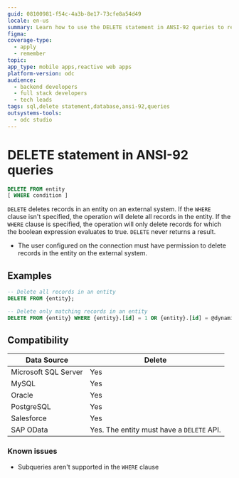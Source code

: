 ```yaml
---
guid: 08100981-f54c-4a3b-8e17-73cfe8a54d49
locale: en-us
summary: Learn how to use the DELETE statement in ANSI-92 queries to remove records from an external entity in OutSystems Developer Cloud (ODC).
figma:
coverage-type:
  - apply
  - remember
topic:
app_type: mobile apps,reactive web apps
platform-version: odc
audience:
  - backend developers
  - full stack developers
  - tech leads
tags: sql,delete statement,database,ansi-92,queries
outsystems-tools:
  - odc studio
---
```


# DELETE statement in ANSI-92 queries

```sql
DELETE FROM entity
[ WHERE condition ]
```

`DELETE` deletes records in an entity on an external system.
If the `WHERE` clause isn't specified, the operation will delete all records in the entity.
If the `WHERE` clause is specified, the operation will only delete records for which the boolean expression evaluates to true.
`DELETE` never returns a result.

<div class="info" markdown="1">

* The user configured on the connection must have permission to delete records in the entity on the external system.

</div>

## Examples

```sql
-- Delete all records in an entity
DELETE FROM {entity};

-- Delete only matching records in an entity
DELETE FROM {entity} WHERE {entity}.[id] = 1 OR {entity}.[id] = @dynamic;
```

## Compatibility

| Data Source          | Delete                                    |
| -------------------- | ----------------------------------------- |
| Microsoft SQL Server | Yes                                       |
| MySQL                | Yes                                       |
| Oracle               | Yes                                       |
| PostgreSQL           | Yes                                       |
| Salesforce           | Yes                                       |
| SAP OData            | Yes. The entity must have a `DELETE` API. |

### Known issues

* Subqueries aren't supported in the `WHERE` clause
